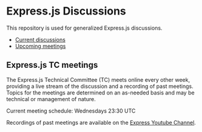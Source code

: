 # Express.js Discussions

This repository is used for generalized Express.js discussions.

* [Current discussions](https://github.com/expressjs/discussions/issues?q=is%3Aissue+is%3Aopen+label%3Adiscuss)
* [Upcoming meetings](https://github.com/expressjs/discussions/issues?utf8=%E2%9C%93&q=is%3Aissue%20is%3Aopen%20label%3Ameeting)

## Express.js TC meetings

The Express.js Technical Committee (TC) meets online every other week, providing
a live stream of the discussion and a recording of past meetings. Topics for the
meetings are determined on an as-needed basis and may be technical or management
of nature.

Current meeting schedule: Wednesdays 23:30 UTC

Recordings of past meetings are available on the [Express Youtube Channel](https://www.youtube.com/channel/UCYjxjAeH6TRik9Iwy5nXw7g/videos).
